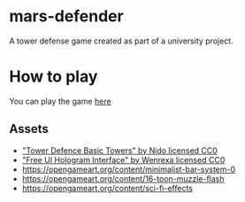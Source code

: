 # mars-defender
A tower defense game created as part of a university project.

# How to play
You can play the game [here](https://doori4n.github.io/mars-defender/)

## Assets
- ["Tower Defence Basic Towers" by Nido licensed CC0](https://opengameart.org/node/114170)
- ["Free UI Hologram Interface" by Wenrexa licensed CC0](https://opengameart.org/content/free-ui-hologram-interface)
- https://opengameart.org/content/minimalist-bar-system-0
- https://opengameart.org/content/16-toon-muzzle-flash
- https://opengameart.org/content/sci-fi-effects
